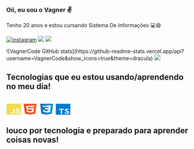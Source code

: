 ### Oii, eu sou o Vagner ✌️
Tenho 20 anos e estou cursando Sistema De Informações 💻😄


[![instagram](https://img.shields.io/badge/Instagram-E4405F?style=for-the-badge&logo=instagram&logoColor=white)](https://www.instagram.com/_vagnaoo_/)
<a href = "mailto:vagnercode@gmail.com"><img src="https://img.shields.io/badge/-Gmail-%23333?style=for-the-badge&logo=gmail&logoColor=white" target="_blank"></a>
<a href="https://www.linkedin.com/in/vagner-carvalho-4b0791249/" target="_blank"><img src="https://img.shields.io/badge/-LinkedIn-%230077B5?style=for-the-badge&logo=linkedin&logoColor=white" target="_blank"></a> 


<div>
![VagnerCode GitHub stats](https://github-readme-stats.vercel.app/api?username=VagnerCode&show_icons=true&theme=dracula)

  <img height ="172em" src = "https://github-readme-stats.vercel.app/api/top-langs/?username=MatheusNLuz&layout=compact&langs_count=168&theme=dark">
</div>

## Tecnologias que eu estou usando/aprendendo no meu dia!


<div style="display: inline_block"><br>
  <img align="center" alt="Vag-Js" height="30" width="40" src="https://raw.githubusercontent.com/devicons/devicon/master/icons/javascript/javascript-plain.svg">
  <img align="center" alt="Vag-HTML" height="30" width="40" src="https://raw.githubusercontent.com/devicons/devicon/master/icons/html5/html5-original.svg">
  <img align="center" alt="Vag-CSS" height="30" width="40" src="https://raw.githubusercontent.com/devicons/devicon/master/icons/css3/css3-original.svg">
  <img align="center" alt="vag-Ts" height="30" width="40" src="https://raw.githubusercontent.com/devicons/devicon/master/icons/typescript/typescript-plain.svg">
</div>
  

## louco por tecnologia e preparado para aprender coisas novas!
